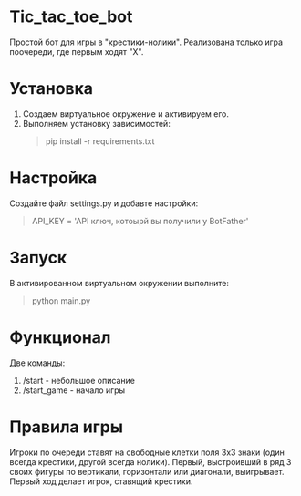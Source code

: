 # Tic_tac_toe_bot
Простой бот для игры в "крестики-нолики". Реализована только игра поочереди, где первым ходят "X".

# Установка

1. Создаем виртуальное окружение и активируем его.
2. Выполняем установку зависимостей:
    >pip install -r requirements.txt

# Настройка

Создайте файл settings.py и добавте настройки:

>API_KEY = 'API ключ, котоырй вы получили у BotFather'

# Запуск

В активированном виртуальном окружении выполните:

>python main.py

# Функционал

Две команды:
   1. /start - небольшое описание
   2. /start_game - начало игры
   
# Правила игры

Игроки по очереди ставят на свободные клетки поля 3х3 знаки (один всегда крестики, другой всегда нолики). Первый, выстроивший в ряд 3 своих фигуры по вертикали, горизонтали или диагонали, выигрывает. Первый ход делает игрок, ставящий крестики.

